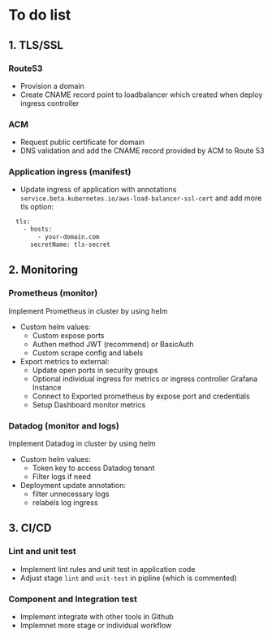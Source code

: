 # To do list
## 1. TLS/SSL
### Route53
- Provision a domain
- Create CNAME record point to loadbalancer which created when deploy ingress controller
### ACM
- Request public certificate for domain
- DNS validation and add the CNAME record provided by ACM to Route 53
### Application ingress (manifest)
- Update ingress of application with annotations
`service.beta.kubernetes.io/aws-load-balancer-ssl-cert` and add more tls option:
```bash
  tls:
    - hosts:
        - your-domain.com
      secretName: tls-secret
```

## 2. Monitoring
### Prometheus (monitor)
Implement Prometheus in cluster by using helm
- Custom helm values:
  - Custom expose ports
  - Authen method JWT (recommend) or BasicAuth
  - Custom scrape config and labels
- Export metrics to external:
  - Update open ports in security groups
  - Optional individual ingress for metrics or ingress controller
Grafana Instance
  - Connect to Exported prometheus by expose port and credentials
  - Setup Dashboard monitor metrics
### Datadog (monitor and logs)
Implement Datadog in cluster by using helm
- Custom helm values:
  - Token key to access Datadog tenant
  - Filter logs if need
- Deployment update annotation:
  - filter unnecessary logs
  - relabels log ingress

## 3. CI/CD
### Lint and unit test
- Implement lint rules and unit test in application code
- Adjust stage `lint` and `unit-test` in pipline (which is commented)
### Component and Integration test
- Implement integrate with other tools in Github
- Implemnet more stage or individual workflow